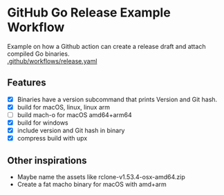# GitHub Go Release Example Workflow
Example on how a Github action can create a release draft and attach compiled Go binaries.<br>
[.github/workflows/release.yaml](/.github/workflows/release.yaml)

## Features
- [x] Binaries have a version subcommand that prints Version and Git hash.
- [x] build for macOS, linux, linux arm
- [ ] build mach-o for macOS amd64+arm64
- [x] build for windows
- [x] include version and Git hash in binary
- [x] compress build with upx

## Other inspirations
* Maybe name the assets like rclone-v1.53.4-osx-amd64.zip
* Create a fat macho binary for macOS with amd+arm
